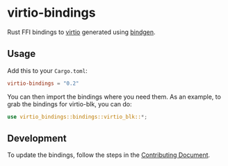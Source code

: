 # virtio-bindings
Rust FFI bindings to [virtio](https://wiki.libvirt.org/Virtio.html)
generated using [bindgen](https://crates.io/crates/bindgen).

## Usage
Add this to your `Cargo.toml`:
```toml
virtio-bindings = "0.2"
```
You can then import the bindings where you need them. As an example, to grab the
bindings for virtio-blk, you can do:
```rust
use virtio_bindings::bindings::virtio_blk::*;
```

## Development

To update the bindings, follow the steps in the [Contributing Document](CONTRIBUTING.md).
